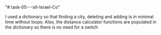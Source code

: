"# task-05---stl-Israel-Co" 

I used a dictionary so that finding a city, deleting and adding 
is in minimal time without loops.
Also, the distance calculator functions are populated in 
the dictionary so there is no need for a switch